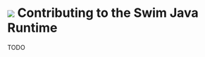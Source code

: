 # <a href="https://www.swimos.org"><img src="https://docs.swimos.org/readme/breach-marlin-blue-wide.svg"></a> Contributing to the Swim Java Runtime

TODO

